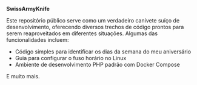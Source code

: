 **SwissArmyKnife**

Este repositório público serve como um verdadeiro canivete suíço de desenvolvimento, oferecendo diversos trechos de código prontos para serem reaproveitados em diferentes situações. Algumas das funcionalidades incluem:

- Código simples para identificar os dias da semana do meu aniversário
- Guia para configurar o fuso horário no Linux
- Ambiente de desenvolvimento PHP padrão com Docker Compose

E muito mais.
